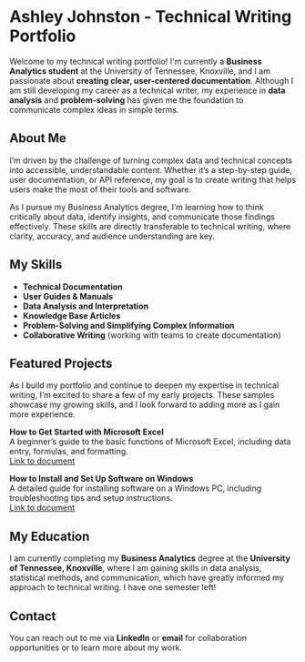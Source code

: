# Ashley Johnston - Technical Writing Portfolio

Welcome to my technical writing portfolio! I'm currently a **Business Analytics student** at the University of Tennessee, Knoxville, and I am passionate about **creating clear, user-centered documentation**. Although I am still developing my career as a technical writer, my experience in **data analysis** and **problem-solving** has given me the foundation to communicate complex ideas in simple terms.

## About Me
I’m driven by the challenge of turning complex data and technical concepts into accessible, understandable content. Whether it’s a step-by-step guide, user documentation, or API reference, my goal is to create writing that helps users make the most of their tools and software.

As I pursue my Business Analytics degree, I’m learning how to think critically about data, identify insights, and communicate those findings effectively. These skills are directly transferable to technical writing, where clarity, accuracy, and audience understanding are key.

## My Skills
- **Technical Documentation**  
- **User Guides & Manuals**  
- **Data Analysis and Interpretation**  
- **Knowledge Base Articles**  
- **Problem-Solving and Simplifying Complex Information**  
- **Collaborative Writing** (working with teams to create documentation)

## Featured Projects  
As I build my portfolio and continue to deepen my expertise in technical writing, I’m excited to share a few of my early projects. These samples showcase my growing skills, and I look forward to adding more as I gain more experience.

**How to Get Started with Microsoft Excel**  
   A beginner’s guide to the basic functions of Microsoft Excel, including data entry, formulas, and formatting.  
   [Link to document](./MicrosoftExcel)

**How to Install and Set Up Software on Windows**  
   A detailed guide for installing software on a Windows PC, including troubleshooting tips and setup instructions.  
   [Link to document](./InstallWindows)

## My Education
I am currently completing my **Business Analytics** degree at the **University of Tennessee, Knoxville**, where I am gaining skills in data analysis, statistical methods, and communication, which have greatly informed my approach to technical writing. I have one semester left!

## Contact
You can reach out to me via **LinkedIn** or **email** for collaboration opportunities or to learn more about my work.
